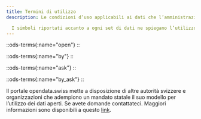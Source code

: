 ```yaml
---
title: Termini di utilizzo
description: Le condizioni d’uso applicabili ai dati che l’amministrazione pubblica svizzera mette a diposizione sul portale opendata.swiss si fondano sulle basi legali vigenti. I dataset per i quali l’indicazione della fonte è obbligatoria per legge sono contrassegnati dall’apposito simbolo. In tutti gli altri casi l’indicazione della fonte è raccomandata.

  I simboli riportati accanto a ogni set di dati ne spiegano l’utilizzo ammesso. Tutti i fornitori di dati sono tenuti a usare gli stessi simboli.
---
```


::ods-terms{:name="open"}
::

::ods-terms{:name="by"}
::

::ods-terms{:name="ask"}
::

::ods-terms{:name="by_ask"}
::

Il portale opendata.swiss mette a disposizione di altre autorità svizzere e organizzazioni che adempiono un mandato statale il suo modello per l’utilizzo dei dati aperti. Se avete domande contattateci. Maggiori informazioni sono disponibili a questo [link](http://handbook.opendata.swiss/).
